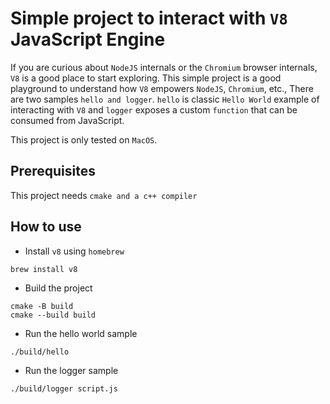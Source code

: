 # Simple project to interact with `V8` JavaScript Engine

If you are curious about `NodeJS` internals or the `Chromium` browser internals, `V8` is a good place to start exploring. This simple project is a good playground to understand how `V8` empowers `NodeJS`, `Chromium`, etc.,
There are two samples `hello and logger`. `hello` is classic `Hello World` example of interacting with `V8` and `logger` exposes a custom `function` that can be consumed from JavaScript.

This project is only tested on `MacOS`.

## Prerequisites

This project needs `cmake and a c++ compiler`

## How to use

- Install `v8` using `homebrew`

```
brew install v8
```

- Build the project

```
cmake -B build
cmake --build build
```

- Run the hello world sample

```
./build/hello
```

- Run the logger sample

```
./build/logger script.js
```

```

```
